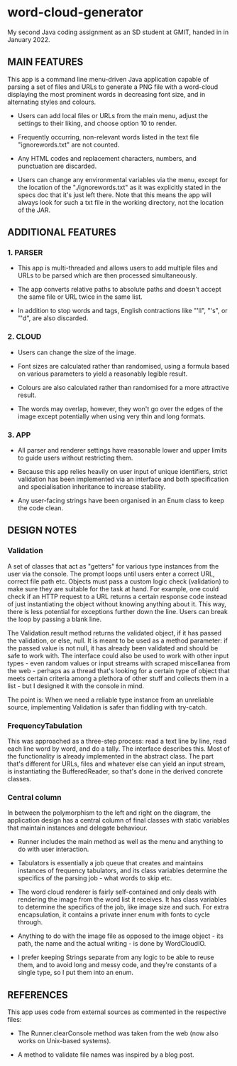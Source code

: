 # word-cloud-generator
My second Java coding assignment as an SD student at GMIT, handed in in January 2022.

## MAIN FEATURES
	
This app is a command line menu-driven Java application capable of parsing a set of files and URLs to generate a PNG file with a word-cloud displaying the most prominent words in decreasing font size, and in alternating styles and colours.

- Users can add local files or URLs from the main menu, adjust the settings to their liking, and choose option 10 to render.

- Frequently occurring, non-relevant words listed in the text file "ignorewords.txt" are not counted.

- Any HTML codes and replacement characters, numbers, and punctuation are discarded.

- Users can change any environmental variables via the menu, except for the location of the "./ignorewords.txt" as it was explicitly stated in the specs doc that it's just left there. Note that this means the app will always look for such a txt file in the working directory, not the location of the JAR.

## ADDITIONAL FEATURES
	
### 1. PARSER

- This app is multi-threaded and allows users to add multiple files and URLs to be parsed which are then processed simultaneously.

- The app converts relative paths to absolute paths and doesn't accept the same file or URL twice in the same list.

- In addition to stop words and tags, English contractions like "'ll", "'s", or "'d", are also discarded.

### 2. CLOUD

- Users can change the size of the image.

- Font sizes are calculated rather than randomised, using a formula based on various parameters to yield a reasonably legible result.

- Colours are also calculated rather than randomised for a more attractive result.

- The words may overlap, however, they won't go over the edges of the image except potentially when using very thin and long formats.

### 3. APP

- All parser and renderer settings have reasonable lower and upper limits to guide users without restricting them.

- Because this app relies heavily on user input of unique identifiers, strict validation has been implemented via an interface and both specification and specialisation inheritance to increase stability.

- Any user-facing strings have been organised in an Enum class to keep the code clean.


## DESIGN NOTES

### Validation
A set of classes that act as "getters" for various type instances from the user via the console. The prompt loops until users enter a correct URL, correct file path etc. Objects must pass a custom logic check (validation) to make sure they are suitable for the task at hand. For example, one could check if an HTTP request to a URL returns a certain response code instead of just instantiating the object without knowing anything about it. This way, there is less potential for exceptions further down the line.
Users can break the loop by passing a blank line.

The Validation.result method returns the validated object, if it has passed the validation, or else, null. It is meant to be used as a method parameter: if the passed value is not null, it has already been validated and should be safe to work with.
The interface could also be used to work with other input types - even random values or input streams with scraped miscellanea from the web - perhaps as a thread that's looking for a certain type of object that meets certain criteria among a plethora of other stuff and collects them in a list - but I designed it with the console in mind.

The point is: When we need a reliable type instance from an unreliable source, implementing Validation is safer than fiddling with try-catch.

### FrequencyTabulation
This was approached as a three-step process: read a text line by line, read each line word by word, and do a tally. The interface describes this. Most of the functionality is already implemented in the abstract class. The part that's different for URLs, files and whatever else can yield an input stream, is instantiating the BufferedReader, so that's done in the derived concrete classes.

### Central column

In between the polymorphism to the left and right on the diagram, the application design has a central column of final classes with static variables that maintain instances and delegate behaviour.

- Runner includes the main method as well as the menu and anything to do with user interaction.

- Tabulators is essentially a job queue that creates and maintains instances of frequency tabulators, and its class variables determine the specifics of the parsing job - what words to skip etc.

- The word cloud renderer is fairly self-contained and only deals with rendering the image from the word list it receives. It has class variables to determine the specifics of the job, like image size and such. For extra encapsulation, it contains a private inner enum with fonts to cycle through.

- Anything to do with the image file as opposed to the image object - its path, the name and the actual writing - is done by WordCloudIO.

- I prefer keeping Strings separate from any logic to be able to reuse them, and to avoid long and messy code, and they're constants of a single type, so I put them into an enum.

## REFERENCES

This app uses code from external sources as commented in the respective files:

- The Runner.clearConsole method was taken from the web (now also works on Unix-based systems).

- A method to validate file names was inspired by a blog post.